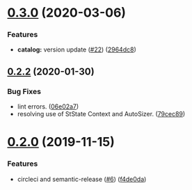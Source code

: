 # [0.3.0](https://github.com/newrelic/nr1-neon/compare/v0.2.2...v0.3.0) (2020-03-06)


### Features

* **catalog:** version update ([#22](https://github.com/newrelic/nr1-neon/issues/22)) ([2964dc8](https://github.com/newrelic/nr1-neon/commit/2964dc897120da0998b3cfb65a575d649c141f67))

## [0.2.2](https://github.com/newrelic/nr1-neon/compare/v0.2.1...v0.2.2) (2020-01-30)


### Bug Fixes

* lint errors. ([06e02a7](https://github.com/newrelic/nr1-neon/commit/06e02a7cdea19ab682a16b2a5280e713334f0cf7))
* resolving use of StState Context and AutoSizer. ([79cec89](https://github.com/newrelic/nr1-neon/commit/79cec8991160e973a681bf2b5c75e47cda6d5145))

# [0.2.0](https://github.com/newrelic/nr1-neon/compare/v0.1.1...v0.2.0) (2019-11-15)


### Features

* circleci and semantic-release ([#6](https://github.com/newrelic/nr1-neon/issues/6)) ([f4de0da](https://github.com/newrelic/nr1-neon/commit/f4de0daac9bcfd1d4119cae62e07746e941b4cd5))
